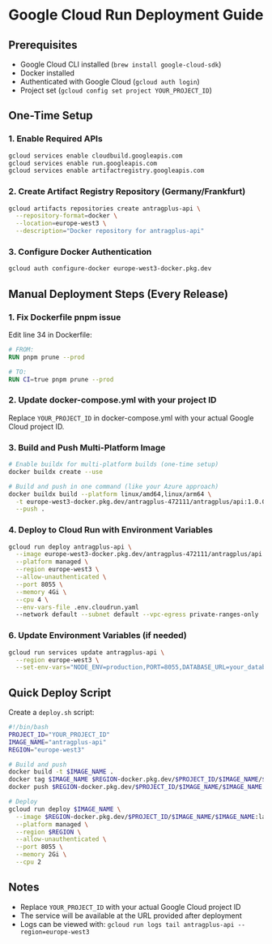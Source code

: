 # Google Cloud Run Deployment Guide

## Prerequisites
- Google Cloud CLI installed (`brew install google-cloud-sdk`)
- Docker installed
- Authenticated with Google Cloud (`gcloud auth login`)
- Project set (`gcloud config set project YOUR_PROJECT_ID`)

## One-Time Setup

### 1. Enable Required APIs
```bash
gcloud services enable cloudbuild.googleapis.com
gcloud services enable run.googleapis.com
gcloud services enable artifactregistry.googleapis.com
```

### 2. Create Artifact Registry Repository (Germany/Frankfurt)
```bash
gcloud artifacts repositories create antragplus-api \
  --repository-format=docker \
  --location=europe-west3 \
  --description="Docker repository for antragplus-api"
```

### 3. Configure Docker Authentication
```bash
gcloud auth configure-docker europe-west3-docker.pkg.dev
```

## Manual Deployment Steps (Every Release)

### 1. Fix Dockerfile pnpm issue
Edit line 34 in Dockerfile:
```dockerfile
# FROM:
RUN pnpm prune --prod

# TO:
RUN CI=true pnpm prune --prod
```

### 2. Update docker-compose.yml with your project ID
Replace `YOUR_PROJECT_ID` in docker-compose.yml with your actual Google Cloud project ID.

### 3. Build and Push Multi-Platform Image
```bash
# Enable buildx for multi-platform builds (one-time setup)
docker buildx create --use

# Build and push in one command (like your Azure approach)
docker buildx build --platform linux/amd64,linux/arm64 \
  -t europe-west3-docker.pkg.dev/antragplus-472111/antragplus/api:1.0.0 \
  --push .
```

### 4. Deploy to Cloud Run with Environment Variables
```bash
gcloud run deploy antragplus-api \
  --image europe-west3-docker.pkg.dev/antragplus-472111/antragplus/api:1.0.0 \
  --platform managed \
  --region europe-west3 \
  --allow-unauthenticated \
  --port 8055 \
  --memory 4Gi \
  --cpu 4 \
  --env-vars-file .env.cloudrun.yaml
  --network default --subnet default --vpc-egress private-ranges-only
```

### 6. Update Environment Variables (if needed)
```bash
gcloud run services update antragplus-api \
  --region europe-west3 \
  --set-env-vars="NODE_ENV=production,PORT=8055,DATABASE_URL=your_database_url"
```

## Quick Deploy Script
Create a `deploy.sh` script:
```bash
#!/bin/bash
PROJECT_ID="YOUR_PROJECT_ID"
IMAGE_NAME="antragplus-api"
REGION="europe-west3"

# Build and push
docker build -t $IMAGE_NAME .
docker tag $IMAGE_NAME $REGION-docker.pkg.dev/$PROJECT_ID/$IMAGE_NAME/$IMAGE_NAME:latest
docker push $REGION-docker.pkg.dev/$PROJECT_ID/$IMAGE_NAME/$IMAGE_NAME:latest

# Deploy
gcloud run deploy $IMAGE_NAME \
  --image $REGION-docker.pkg.dev/$PROJECT_ID/$IMAGE_NAME/$IMAGE_NAME:latest \
  --platform managed \
  --region $REGION \
  --allow-unauthenticated \
  --port 8055 \
  --memory 2Gi \
  --cpu 2
```

## Notes
- Replace `YOUR_PROJECT_ID` with your actual Google Cloud project ID
- The service will be available at the URL provided after deployment
- Logs can be viewed with: `gcloud run logs tail antragplus-api --region=europe-west3`